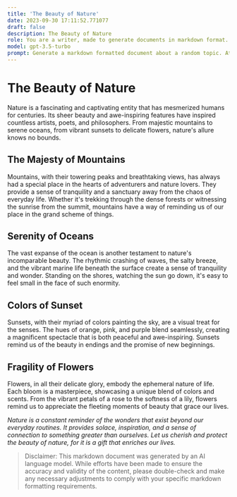 ```yaml
---
title: 'The Beauty of Nature'
date: 2023-09-30 17:11:52.771077
draft: false
description: The Beauty of Nature
role: You are a writer, made to generate documents in markdown format. It is very important that all of the documents you generate are in valid markdown format.
model: gpt-3.5-turbo
prompt: Generate a markdown formatted document about a random topic. At the bottom, include a disclaimer explaining that the document was generated by you. The first line of the document should be the title. Make sure that the entire document is in proper markdown format, using a mix of various tags to make the document visually appealing.
---
```


# The Beauty of Nature

Nature is a fascinating and captivating entity that has mesmerized humans for centuries. Its sheer beauty and awe-inspiring features have inspired countless artists, poets, and philosophers. From majestic mountains to serene oceans, from vibrant sunsets to delicate flowers, nature's allure knows no bounds.

## The Majesty of Mountains

Mountains, with their towering peaks and breathtaking views, has always had a special place in the hearts of adventurers and nature lovers. They provide a sense of tranquility and a sanctuary away from the chaos of everyday life. Whether it's trekking through the dense forests or witnessing the sunrise from the summit, mountains have a way of reminding us of our place in the grand scheme of things.

## Serenity of Oceans

The vast expanse of the ocean is another testament to nature's incomparable beauty. The rhythmic crashing of waves, the salty breeze, and the vibrant marine life beneath the surface create a sense of tranquility and wonder. Standing on the shores, watching the sun go down, it's easy to feel small in the face of such enormity.

## Colors of Sunset

Sunsets, with their myriad of colors painting the sky, are a visual treat for the senses. The hues of orange, pink, and purple blend seamlessly, creating a magnificent spectacle that is both peaceful and awe-inspiring. Sunsets remind us of the beauty in endings and the promise of new beginnings.

## Fragility of Flowers

Flowers, in all their delicate glory, embody the ephemeral nature of life. Each bloom is a masterpiece, showcasing a unique blend of colors and scents. From the vibrant petals of a rose to the softness of a lily, flowers remind us to appreciate the fleeting moments of beauty that grace our lives.

*Nature is a constant reminder of the wonders that exist beyond our everyday routines. It provides solace, inspiration, and a sense of connection to something greater than ourselves. Let us cherish and protect the beauty of nature, for it is a gift that enriches our lives.*

> Disclaimer: This markdown document was generated by an AI language model. While efforts have been made to ensure the accuracy and validity of the content, please double-check and make any necessary adjustments to comply with your specific markdown formatting requirements.